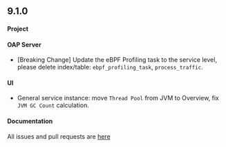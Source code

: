 ## 9.1.0

#### Project

#### OAP Server
* [Breaking Change] Update the eBPF Profiling task to the service level,
  please delete index/table: `ebpf_profiling_task`, `process_traffic`.

#### UI
* General service instance: move `Thread Pool` from JVM to Overview, fix `JVM GC Count` calculation.

#### Documentation


All issues and pull requests are [here](https://github.com/apache/skywalking/milestone/128?closed=1)

